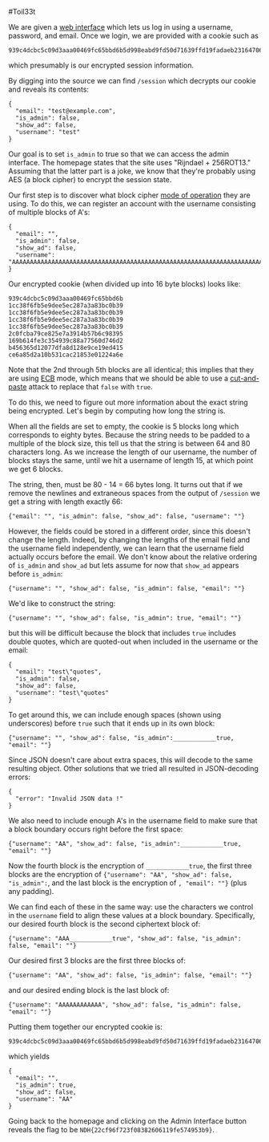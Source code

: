 #Toil33t

We are given a [web interface](http://toil33t.quals.nuitduhack.com) which lets us log in using a username, password, and email. Once we login, we are provided with a cookie such as

```
939c4dcbc5c09d3aaa00469fc65bbd6b5d998eabd9fd50d71639ffd19fadaeb23164706a5409b80800d7b98a576d11546cb3b01c5a57390325c7f6a18a4183c2e601b92d49560ffcac94c6271400069e
```

which presumably is our encrypted session information.

By digging into the source we can find `/session` which decrypts our cookie and reveals its contents:

```
{
  "email": "test@example.com",
  "is_admin": false,
  "show_ad": false,
  "username": "test"
}
```

Our goal is to set `is_admin` to true so that we can access the admin interface. The homepage states that the site uses "Rijndael + 256ROT13." Assuming that the latter part is a joke, we know that they're probably using AES (a block cipher) to encrypt the session state.

Our first step is to discover what block cipher [mode of operation](https://en.wikipedia.org/wiki/Block_cipher_mode_of_operation) they are using. To do this, we can register an account with the username consisting of multiple blocks of A's:

```
{
  "email": "",
  "is_admin": false,
  "show_ad": false,
  "username": "AAAAAAAAAAAAAAAAAAAAAAAAAAAAAAAAAAAAAAAAAAAAAAAAAAAAAAAAAAAAAAAAAAAAAAAA"
}
```

Our encrypted cookie (when divided up into 16 byte blocks) looks like:

```
939c4dcbc5c09d3aaa00469fc65bbd6b
1cc38f6fb5e9dee5ec287a3a83bc0b39
1cc38f6fb5e9dee5ec287a3a83bc0b39
1cc38f6fb5e9dee5ec287a3a83bc0b39
1cc38f6fb5e9dee5ec287a3a83bc0b39
2c0fcba79ce825e7a3914b57b6c98395
169b614fe3c354939c88a77560d746d2
b456365d12077dfa8d128e9ce19ed415
ce6a85d2a10b531cac21853e01224a6e
```

Note that the 2nd through 5th blocks are all identical; this implies that they are using [ECB](https://en.wikipedia.org/wiki/Block_cipher_mode_of_operation#ECB) mode, which means that we should be able to use a [cut-and-paste](http://cryptopals.com/sets/2/challenges/13/) attack to replace that `false` with `true`.

To do this, we need to figure out more information about the exact string being encrypted. Let's begin by computing how long the string is.

When all the fields are set to empty, the cookie is 5 blocks long which corresponds to eighty bytes. Because the string needs to be padded to a multiple of the block size, this tell us that the string is between 64 and 80 characters long. As we increase the length of our username, the number of blocks stays the same, until we hit a username of length 15, at which point we get 6 blocks.

The string, then, must be 80 - 14 = 66 bytes long. It turns out that if we remove the newlines and extraneous spaces from the output of `/session` we get a string with length exactly 66:

```
{"email": "", "is_admin": false, "show_ad": false, "username": ""}
```

However, the fields could be stored in a different order, since this doesn't change the length. Indeed, by changing the lengths of the email field and the username field independently, we can learn that the username field actually occurs before the email. We don't know about the relative ordering of `is_admin` and `show_ad` but lets assume for now that `show_ad` appears before `is_admin`:

```
{"username": "", "show_ad": false, "is_admin": false, "email": ""}
```

We'd like to construct the string:

```
{"username": "", "show_ad": false, "is_admin": true, "email": ""}
```
but this will be difficult because the block that includes `true` includes double quotes, which are quoted-out when included in the username or the email:

```
{
  "email": "test\"quotes",
  "is_admin": false,
  "show_ad": false,
  "username": "test\"quotes"
}
```

To get around this, we can include enough spaces (shown using underscores) before `true` such that it ends up in its own block:

```
{"username": "", "show_ad": false, "is_admin":____________true, "email": ""}
```

Since JSON doesn't care about extra spaces, this will decode to the same resulting object. Other solutions that we tried all resulted in JSON-decoding errors:

```
{
  "error": "Invalid JSON data !"
}
```

We also need to include enough A's in the username field to make sure that a block boundary occurs right before the first space:

```
{"username": "AA", "show_ad": false, "is_admin":____________true, "email": ""}
```

Now the fourth block is the encryption of `____________true`, the first three blocks are the encryption of `{"username": "AA", "show_ad": false, "is_admin":`, and the last block is the encryption of `, "email": ""}` (plus any padding).

We can find each of these in the same way: use the characters we control in the `username` field to align these values at a block boundary. Specifically, our desired fourth block is the second ciphertext block of:

```
{"username": "AAA____________true", "show_ad": false, "is_admin": false, "email": ""}
```

Our desired first 3 blocks are the first three blocks of:


```
{"username": "AA", "show_ad": false, "is_admin": false, "email": ""}
```

and our desired ending block is the last block of:


```
{"username": "AAAAAAAAAAAA", "show_ad": false, "is_admin": false, "email": ""}
```

Putting them together our encrypted cookie is:

```
939c4dcbc5c09d3aaa00469fc65bbd6b5d998eabd9fd50d71639ffd19fadaeb23164706a5409b80800d7b98a576d1154d53da7ab898a957599c7490d8f98a955961336e7d0c9629f12536f127cbc1297
```

which yields

```
{
  "email": "",
  "is_admin": true,
  "show_ad": false,
  "username": "AA"
}
```

Going back to the homepage and clicking on the Admin Interface button reveals the flag to be `NDH{22cf96f723f08382606119fe574953b9}`.
